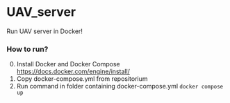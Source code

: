 # UAV_server
Run UAV server in Docker!

### How to run?
0.   Install Docker and Docker Compose
  https://docs.docker.com/engine/install/
1.   Copy docker-compose.yml from repositorium
2.   Run command in folder containing docker-compose.yml
```docker compose up```
